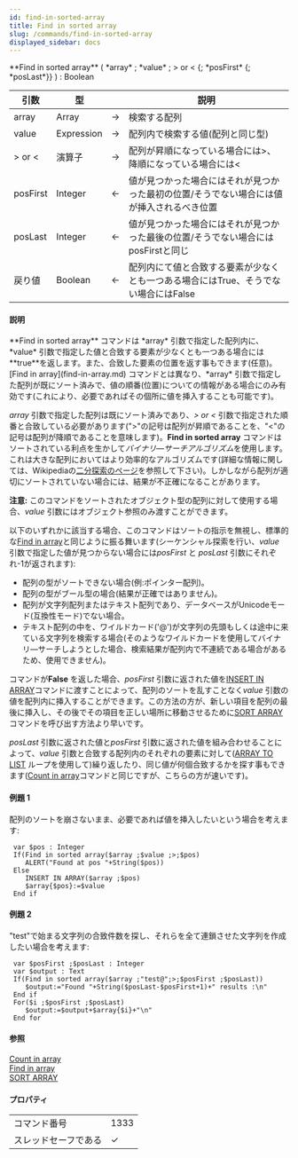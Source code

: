 ```yaml
---
id: find-in-sorted-array
title: Find in sorted array
slug: /commands/find-in-sorted-array
displayed_sidebar: docs
---
```


<!--REF #_command_.Find in sorted array.Syntax-->**Find in sorted array** ( *array* ; *value* ; > or < {; *posFirst* {; *posLast*}} ) : Boolean<!-- END REF-->
<!--REF #_command_.Find in sorted array.Params-->
| 引数 | 型 |  | 説明 |
| --- | --- | --- | --- |
| array | Array | &#8594;  | 検索する配列 |
| value | Expression | &#8594;  | 配列内で検索する値(配列と同じ型) |
| > or < | 演算子 | &#8594;  | 配列が昇順になっている場合には>、降順になっている場合には< |
| posFirst | Integer | &#8592; | 値が見つかった場合にはそれが見つかった最初の位置/そうでない場合には値が挿入されるべき位置 |
| posLast | Integer | &#8592; | 値が見つかった場合にはそれが見つかった最後の位置/そうでない場合にはposFirstと同じ |
| 戻り値 | Boolean | &#8592; | 配列内にて値と合致する要素が少なくとも一つある場合にはTrue、そうでない場合にはFalse |

<!-- END REF-->

#### 説明 

<!--REF #_command_.Find in sorted array.Summary-->**Find in sorted array** コマンドは *array* 引数で指定した配列内に、*value* 引数で指定した値と合致する要素が少なくとも一つある場合には**true**を返します。<!-- END REF-->また、合致した要素の位置を返す事もできます(任意)。[Find in array](find-in-array.md) コマンドとは異なり、*array* 引数で指定した配列が既にソート済みで、値の順番(位置)についての情報がある場合にのみ有効です(これにより、必要であればその個所に値を挿入することも可能です)。

*array* 引数で指定した配列は既にソート済みであり、*\> or <* 引数で指定された順番と合致している必要があります(">"の記号は配列が昇順であることを、"<"の記号は配列が降順であることを意味します)。**Find in sorted array** コマンドはソートされている利点を生かして*バイナリ―サーチアルゴリズム*を使用します。これは大きな配列においてはより効率的なアルゴリズムです(詳細な情報に関しては、Wikipediaの[二分探索のページ](http://ja.wikipedia.org/wiki/%E4%BA%8C%E5%88%86%E6%8E%A2%E7%B4%A2)を参照して下さい)。しかしながら配列が適切にソートされていない場合には、結果が不正確になることがあります。

**注意:** このコマンドをソートされたオブジェクト型の配列に対して使用する場合、*value* 引数にはオブジェクト参照のみ渡すことができます。

以下のいずれかに該当する場合、このコマンドはソートの指示を無視し、標準的な[Find in array](find-in-array.md)と同じように振る舞います(シーケンシャル探索を行い、*value* 引数で指定した値が見つからない場合には*posFirst* と *posLast* 引数にそれぞれ-1が返されます):

* 配列の型がソートできない場合(例:ポインター配列)。
* 配列の型がブール型の場合(結果が正確ではありません)。
* 配列が文字列配列またはテキスト配列であり、データベースがUnicodeモード(互換性モード)でない場合。
* テキスト配列の中を、ワイルドカード('@')が文字列の先頭もしくは途中に来ている文字列を検索する場合(そのようなワイルドカードを使用してバイナリ―サーチしようとした場合、検索結果が配列内で不連続である場合があるため、使用できません)。

コマンドが**False** を返した場合、*posFirst* 引数に返された値を[INSERT IN ARRAY](insert-in-array.md)コマンドに渡すことによって、配列のソートを乱すことなく*value* 引数の値を配列内に挿入することができます。この方法の方が、新しい項目を配列の最後に挿入し、その後でその項目を正しい場所に移動させるために[SORT ARRAY](sort-array.md)コマンドを呼び出す方法より早いです。

*posLast* 引数に返された値と*posFirst* 引数に返された値を組み合わせることによって、*value* 引数と合致する配列内のそれぞれの要素に対して([ARRAY TO LIST](array-to-list.md) ループを使用して)繰り返したり、同じ値が何個合致するかを探す事もできます([Count in array](count-in-array.md)コマンドと同じですが、こちらの方が速いです)。

#### 例題 1 

配列のソートを崩さないまま、必要であれば値を挿入したいという場合を考えます:

```4d
 var $pos : Integer
 If(Find in sorted array($array ;$value ;>;$pos)
    ALERT("Found at pos "+String($pos))
 Else
    INSERT IN ARRAY($array ;$pos)
    $array{$pos}:=$value
 End if
```

#### 例題 2 

 "test"で始まる文字列の合致件数を探し、それらを全て連鎖させた文字列を作成したい場合を考えます:

```4d
 var $posFirst ;$posLast : Integer
 var $output : Text
 If(Find in sorted array($array ;"test@";>;$posFirst ;$posLast))
    $output:="Found "+String($posLast-$posFirst+1)+" results :\n"
 End if
 For($i ;$posFirst ;$posLast)
    $output:=$output+$array{$i}+"\n"
 End for
```

#### 参照 

[Count in array](count-in-array.md)  
[Find in array](find-in-array.md)  
[SORT ARRAY](sort-array.md)  

#### プロパティ

|  |  |
| --- | --- |
| コマンド番号 | 1333 |
| スレッドセーフである | &check; |


